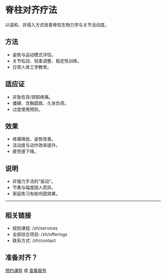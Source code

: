 # 脊柱对齐疗法

以温和、非侵入方式改善脊柱生物力学与关节活动度。

## 方法
- 姿势与运动模式评估。
- 关节松动、轻柔调整、稳定性训练。
- 日常人体工学教育。

## 适应证
- 非急性背/颈部疼痛。
- 僵硬、含胸圆肩、久坐负荷。
- 过度使用预防。

## 效果
- 疼痛降低、姿势改善。
- 活动度与动作效率提升。
- 疲劳感下降。

## 说明
- 非强力手法的"扳动"。
- 节奏与幅度因人而异。
- 家庭练习有助巩固效果。

---

## 相关链接
- 规则课程: /zh/services
- 全部综合项目: /zh/offerings
- 联系方式: /zh/contact

## 准备对齐？
[预约课程](/zh/contact) 或 [查看服务](/zh/services)

